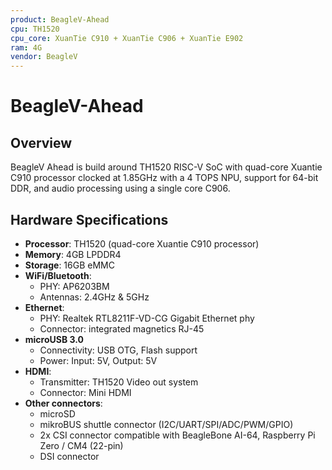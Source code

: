 ```yaml
---
product: BeagleV-Ahead
cpu: TH1520
cpu_core: XuanTie C910 + XuanTie C906 + XuanTie E902
ram: 4G
vendor: BeagleV
---
```


# BeagleV-Ahead

## Overview 

BeagleV Ahead is build around TH1520 RISC-V SoC with quad-core Xuantie C910 processor clocked at 1.85GHz with a 4 TOPS NPU, support for 64-bit DDR, and audio processing using a single core C906.

## Hardware Specifications

- **Processor**: TH1520 (quad-core Xuantie C910 processor)
- **Memory**: 4GB LPDDR4
- **Storage**: 16GB eMMC
- **WiFi/Bluetooth**: 
  - PHY: AP6203BM
  - Antennas: 2.4GHz & 5GHz
- **Ethernet**:
  - PHY: Realtek RTL8211F-VD-CG Gigabit Ethernet phy
  - Connector: integrated magnetics RJ-45
- **microUSB 3.0**
  - Connectivity: USB OTG, Flash support
  - Power: Input: 5V, Output: 5V
- **HDMI**:
  - Transmitter: TH1520 Video out system
  - Connector: Mini HDMI
- **Other connectors**:
  - microSD
  - mikroBUS shuttle connector (I2C/UART/SPI/ADC/PWM/GPIO)
  - 2x CSI connector compatible with BeagleBone AI-64, Raspberry Pi Zero / CM4 (22-pin)
  - DSI connector